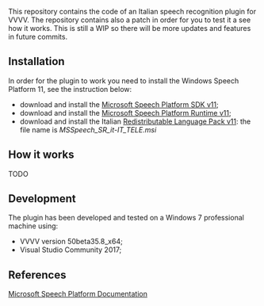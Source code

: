 This repository contains the code of an Italian speech recognition plugin for VVVV.
The repository contains also a patch in order for you to test it a see how it works.
This is still a WIP so there will be more updates and features in future commits.

## Installation

In order for the plugin to work you need to install the Windows Speech Platform 11, see the instruction below:
* download and install the [Microsoft Speech Platform SDK v11](https://www.microsoft.com/en-us/download/details.aspx?id=27226);
* download and install the [Microsoft Speech Platform Runtime v11](https://www.microsoft.com/en-us/download/details.aspx?id=27225);
* download and install the Italian [Redistributable Language Pack v11](https://www.microsoft.com/en-us/download/details.aspx?id=27224): the file name is _MSSpeech_SR_it-IT_TELE.msi_

## How it works

TODO

## Development

The plugin has been developed and tested on a Windows 7 professional machine using:
* VVVV version 50beta35.8_x64;
* Visual Studio Community 2017;

## References

[Microsoft Speech Platform Documentation](https://msdn.microsoft.com/en-us/library/office/hh361572(v=office.14).aspx)
